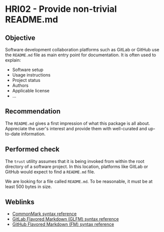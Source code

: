 # HRI02 - Provide non-trivial README.md

## Objective

Software development collaboration platforms such as GitLab or GitHub use
the `README.md` file as main entry point for documentation. It is often
used to explain:

* Software setup
* Usage instructions
* Project status
* Authors
* Applicable license
* ...

## Recommendation

The `README.md` gives a first impression of what this package is all about.
Appreciate the user's interest and provide them with well-curated and
up-to-date information.

## Performed check

The `trust` utility assumes that it is being invoked from within the root
directory of a software project. In this location, platforms like GitLab or
GitHub would expect to find a `README.md` file.

We are looking for a file called `README.md`.
To be reasonable, it must be at least 500 bytes in size.

## Weblinks

  * [CommonMark syntax reference](https://commonmark.org)
  * [GitLab Flavored Markdown (GLFM) syntax reference](https://docs.gitlab.com/ee/user/markdown.html)
  * [GitHub Flavored Markdown (FM) syntax reference](https://github.github.com/gfm)
